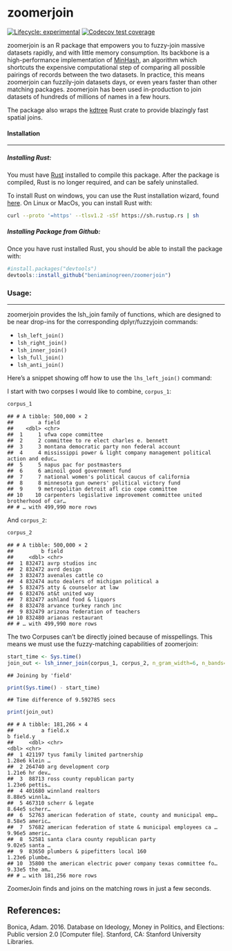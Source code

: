 
# zoomerjoin

<!-- badges: start -->

[![Lifecycle:
experimental](https://img.shields.io/badge/lifecycle-experimental-orange.svg)](https://lifecycle.r-lib.org/articles/stages.html#experimental)
[![Codecov test
coverage](https://codecov.io/gh/beniaminogreen/zoomerjoin/branch/main/graph/badge.svg)](https://app.codecov.io/gh/beniaminogreen/zoomerjoin?branch=main)
<!-- badges: end -->

zoomerjoin is an R package that empowers you to fuzzy-join massive
datasets rapidly, and with little memory consumption. Its backbone is a
high-performance implementation of
[MinHash](https://en.wikipedia.org/wiki/MinHash), an algorithm which
shortcuts the expensive computational step of comparing all possible
pairings of records between the two datasets. In practice, this means
zoomerjoin can fuzzily-join datasets days, or even years faster than
other matching packages. zoomerjoin has been used in-production to join
datasets of hundreds of millions of names in a few hours.

The package also wraps the
[kdtree](https://docs.rs/kdtree/latest/kdtree/) Rust crate to provide
blazingly fast spatial joins.

#### Installation

------------------------------------------------------------------------

##### Installing Rust:

You must have [Rust](https://www.rust-lang.org/tools/install) installed
to compile this package. After the package is compiled, Rust is no
longer required, and can be safely uninstalled.

To install Rust on windows, you can use the Rust installation wizard,
found
[here](https://forge.rust-lang.org/infra/other-installation-methods.html).
On Linux or MacOs, you can install Rust with:

``` sh
curl --proto '=https' --tlsv1.2 -sSf https://sh.rustup.rs | sh
```

##### Installing Package from Github:

Once you have rust installed Rust, you should be able to install the
package with:

``` r
#install.packages("devtools")
devtools::install_github("beniaminogreen/zoomerjoin")
```

### Usage:

------------------------------------------------------------------------

zoomerjoin provides the lsh_join family of functions, which are designed
to be near drop-ins for the corresponding dplyr/fuzzyjoin commands:

- `lsh_left_join()`
- `lsh_right_join()`
- `lsh_inner_join()`
- `lsh_full_join()`
- `lsh_anti_join()`

Here’s a snippet showing off how to use the `lhs_left_join()` command:

I start with two corpses I would like to combine, `corpus_1`:

``` r
corpus_1
```

    ## # A tibble: 500,000 × 2
    ##        a field                                                                  
    ##    <dbl> <chr>                                                                  
    ##  1     1 ufwa cope committee                                                    
    ##  2     2 committee to re elect charles e. bennett                               
    ##  3     3 montana democratic party non federal account                           
    ##  4     4 mississippi power & light company management political action and educ…
    ##  5     5 napus pac for postmasters                                              
    ##  6     6 aminoil good government fund                                           
    ##  7     7 national women's political caucus of california                        
    ##  8     8 minnesota gun owners' political victory fund                           
    ##  9     9 metropolitan detroit afl cio cope committee                            
    ## 10    10 carpenters legislative improvement committee united brotherhood of car…
    ## # … with 499,990 more rows

And `corpus_2`:

``` r
corpus_2
```

    ## # A tibble: 500,000 × 2
    ##         b field                               
    ##     <dbl> <chr>                               
    ##  1 832471 avrp studios inc                    
    ##  2 832472 avrd design                         
    ##  3 832473 avenales cattle co                  
    ##  4 832474 auto dealers of michigan political a
    ##  5 832475 atty & counselor at law             
    ##  6 832476 at&t united way                     
    ##  7 832477 ashland food & liquors              
    ##  8 832478 arvance turkey ranch inc            
    ##  9 832479 arizona federation of teachers      
    ## 10 832480 arianas restaurant                  
    ## # … with 499,990 more rows

The two Corpuses can’t be directly joined because of misspellings. This
means we must use the fuzzy-matching capabilities of zoomerjoin:

``` r
start_time <- Sys.time()
join_out <- lsh_inner_join(corpus_1, corpus_2, n_gram_width=6, n_bands=20, band_width=6)
```

    ## Joining by 'field'

``` r
print(Sys.time() - start_time)
```

    ## Time difference of 9.592785 secs

``` r
print(join_out)
```

    ## # A tibble: 181,266 × 4
    ##         a field.x                                                      b field.y
    ##     <dbl> <chr>                                                    <dbl> <chr>  
    ##  1 421197 tyus family limited partnership                         1.28e6 klein …
    ##  2 264740 arg development corp                                    1.21e6 hr dev…
    ##  3  88713 ross county republican party                            1.23e6 pettis…
    ##  4 401680 winnland realtors                                       8.88e5 winnla…
    ##  5 467310 scherr & legate                                         8.64e5 scherr…
    ##  6  52763 american federation of state, county and municipal emp… 8.58e5 americ…
    ##  7  57682 american federation of state & municipal employees ca … 9.96e5 americ…
    ##  8  52581 santa clara county republican party                     9.02e5 santa …
    ##  9  83650 plumbers & pipefitters local 160                        1.23e6 plumbe…
    ## 10  35800 the american electric power company texas committee fo… 9.33e5 the am…
    ## # … with 181,256 more rows

ZoomerJoin finds and joins on the matching rows in just a few seconds.

## References:

Bonica, Adam. 2016. Database on Ideology, Money in Politics, and
Elections: Public version 2.0 \[Computer file\]. Stanford, CA: Stanford
University Libraries.
